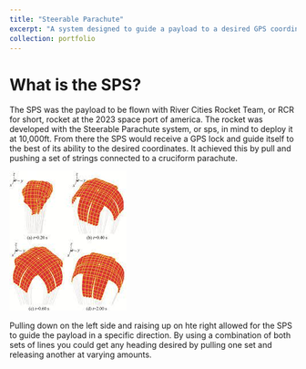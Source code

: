```yaml
---
title: "Steerable Parachute"
excerpt: "A system designed to guide a payload to a desired GPS coordinate dropped from a high altitude"
collection: portfolio
---
```


# What is the SPS?

The SPS was the payload to be flown with River Cities Rocket Team, or RCR for short, rocket at the 2023 space port of america. The rocket was developed with the Steerable Parachute system, or sps, in mind to deploy it at 10,000ft. From there the SPS would receive a GPS lock and guide itself to the best of its ability to the desired coordinates. It achieved this by pull and pushing a set of strings connected to a cruciform parachute.

![Cruciform Parachute](/images/cruciform.jpg)

Pulling down on the left side and raising up on hte right allowed for the SPS to guide the payload in a specific direction. By using a combination of both sets of lines you could get any heading desired by pulling one set and releasing another at varying amounts.